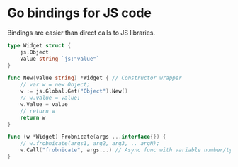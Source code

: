 # Go bindings for JS code

Bindings are easier than direct calls to JS libraries.

``` go
type Widget struct {
    js.Object
    Value string `js:"value"`
}

func New(value string) *Widget { // Constructor wrapper
    // var w = new Object;
    w := js.Global.Get("Object").New()
    // w.value = value;
    w.Value = value
    // return w
    return w
}

func (w *Widget) Frobnicate(args ...interface{}) {
    // w.frobnicate(args1, arg2, arg3, .. argN);
    w.Call("frobnicate", args...) // Async func with variable number/type of arguments
}
```
